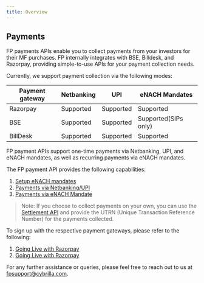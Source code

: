 ```yaml
---
title: Overview
---
```

## Payments

FP payments APIs enable you to collect payments from your investors for their MF purchases. FP internally integrates with BSE, Billdesk, and Razorpay, providing simple-to-use APIs for your payment collection needs.


Currently, we support payment collection via the following modes:

|Payment gateway|Netbanking|UPI|eNACH Mandates|
|---|---|---|---|
|Razorpay|Supported|Supported|Supported|
|BSE|Supported|Supported|Supported(SIPs only)|
|BillDesk|Supported|Supported|Supported|

FP payment APIs support one-time payments via Netbanking, UPI, and eNACH mandates, as well as recurring payments via eNACH mandates.


The FP payment API provides the following capabilities:

1. [Setup eNACH mandates](/payments/managing-eNACH/)
2. [Payments via Netbanking/UPI](/payments/payments-via-Netbanking-UPI/)
3. [Payments via eNACH Mandate](/payments/payment-via-eNACH/)


> Note: If you choose to collect payments on your own, you can use the [Settlement API](https://fintechprimitives.com/docs/api/#mf-settlement-details) and provide the UTRN (Unique Transaction Reference Number) for the payments collected.

To sign up with the respective payment gateways, please refer to the following:

1. [Going Live with Razorpay](/going-live/signing-up-with-razorpay/)
2. [Going Live with Razorpay](/going-live/signing-up-with-billdesk/)

For any further assistance or queries, please feel free to reach out to us at [fpsupport@cybrilla.com](mailto:fpsupport@cybrilla.com).







